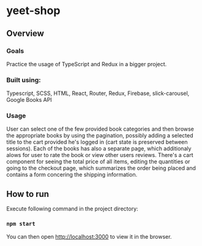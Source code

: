 # yeet-shop

## Overview
### Goals
Practice the usage of TypeScript and Redux in a bigger project.

### Built using:
Typescript, SCSS, HTML, React, Router, Redux, Firebase, slick-carousel, Google Books API

### Usage
User can select one of the few provided book categories and then browse the appropriate books by using the pagination, possibly adding a selected title to the cart provided he's logged in (cart state is preserved between sessions). Each of the books has also a separate page, which additionaly alows for user to rate the book or view other users reviews.
There's a cart component for seeing the total price of all items, editing the quantities or going to the checkout page, which summarizes the order being placed and contains a form concering the shipping information.

## How to run

Execute following command in the project directory:
### `npm start`
You can then open [http://localhost:3000](http://localhost:3000) to view it in the browser.
